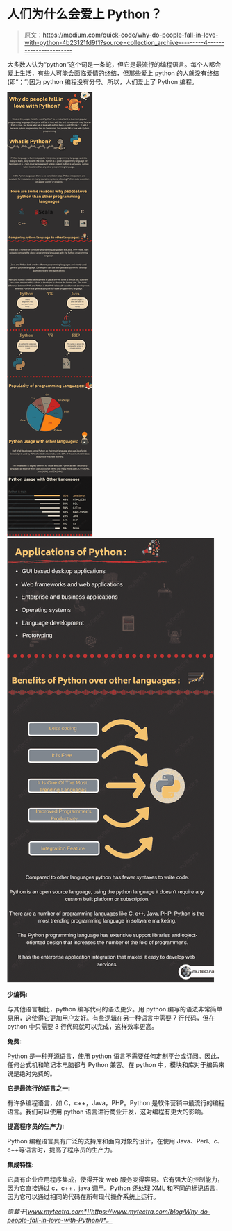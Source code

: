 # 人们为什么会爱上 Python？

> 原文：<https://medium.com/quick-code/why-do-people-fall-in-love-with-python-4b23121fd9f1?source=collection_archive---------4----------------------->

大多数人认为“python”这个词是一条蛇，但它是最流行的编程语言。每个人都会爱上生活，有些人可能会面临爱情的终结，但那些爱上 python 的人就没有终结(即“；”)因为 python 编程没有分号。所以，人们爱上了 Python 编程。

![](img/d5d6da12d82649a0c0d4938f3961510f.png)![](img/315c38b7cbf58e9866962207de5baa93.png)

**少编码:**

与其他语言相比，python 编写代码的语法更少。用 python 编写的语法非常简单易用，这使得它更加用户友好。有些逻辑在另一种语言中需要 7 行代码，但在 python 中只需要 3 行代码就可以完成，这样效率更高。

**免费:**

Python 是一种开源语言，使用 python 语言不需要任何定制平台或订阅。因此，任何台式机和笔记本电脑都与 Python 兼容。在 python 中，模块和库对于编码来说是绝对免费的。

**它是最流行的语言之一:**

有许多编程语言，如 C，c++，Java，PHP。Python 是软件营销中最流行的编程语言。我们可以使用 python 语言进行商业开发，这对编程有更大的影响。

**提高程序员的生产力:**

Python 编程语言具有广泛的支持库和面向对象的设计，在使用 Java、Perl、c、c++等语言时，提高了程序员的生产力。

**集成特性:**

它具有企业应用程序集成，使得开发 web 服务变得容易。它有强大的控制能力，因为它直接通过 c，c++，java 调用。Python 还处理 XML 和不同的标记语言，因为它可以通过相同的代码在所有现代操作系统上运行。

*原载于*[*www.mytectra.com*](https://www.mytectra.com/blog/Why-do-people-fall-in-love-with-Python/)*。*